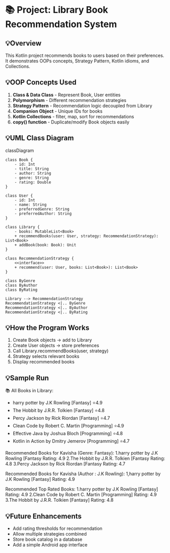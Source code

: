 # 📚 Project: Library Book Recommendation System

## 💡Overview
This Kotlin project recommends books to users based on their preferences. 
It demonstrates OOPs concepts, Strategy Pattern, Kotlin idioms, and Collections.

## 💡OOP Concepts Used
1. **Class & Data Class** - Represent Book, User entities
2. **Polymorphism** - Different recommendation strategies
3. **Strategy Pattern** - Recommendation logic decoupled from Library
4. **Companion Object** - Unique IDs for books
5. **Kotlin Collections** - filter, map, sort for recommendations
6. **copy() function** - Duplicate/modify Book objects easily

## 💡UML Class Diagram
classDiagram

    class Book {
        - id: Int
        - title: String
        - author: String
        - genre: String
        - rating: Double
    }

    class User {
        - id: Int
        - name: String
        - preferredGenre: String
        - preferredAuthor: String
    }

    class Library {
        - books: MutableList<Book>
        + recommendBooks(user: User, strategy: RecommendationStrategy): List<Book>
        + addBook(book: Book): Unit
    }

    class RecommendationStrategy {
        <<interface>>
        + recommend(user: User, books: List<Book>): List<Book>
    }

    class ByGenre
    class ByAuthor
    class ByRating

    Library --> RecommendationStrategy
    RecommendationStrategy <|.. ByGenre
    RecommendationStrategy <|.. ByAuthor
    RecommendationStrategy <|.. ByRating


## 💡How the Program Works
1. Create Book objects → add to Library
2. Create User objects → store preferences
3. Call Library.recommendBooks(user, strategy)
4. Strategy selects relevant books
5. Display recommended books

## 💡Sample Run
📚 All Books in Library:
   - harry potter by J.K Rowling [Fantasy] ⭐4.9
   - The Hobbit by J.R.R. Tolkien [Fantasy] ⭐4.8
   - Percy Jackson by Rick Riordan [Fantasy] ⭐4.7
   - Clean Code by Robert C. Martin [Programming] ⭐4.9
   - Effective Java by Joshua Bloch [Programming] ⭐4.8
   - Kotlin in Action by Dmitry Jemerov [Programming] ⭐4.7

 Recommended Books for Kavisha (Genre: Fantasy):
1.harry potter by J.K Rowling [Fantasy Rating: 4.9
2.The Hobbit by J.R.R. Tolkien [Fantasy Rating: 4.8
3.Percy Jackson by Rick Riordan [Fantasy Rating: 4.7

 Recommended Books for Kavisha (Author : J.K Rowling):
1,harry potter by J.K Rowling [Fantasy] Rating: 4.9

 Recommended Top Rated Books:
1.harry potter by J.K Rowling [Fantasy] Rating: 4.9
2.Clean Code by Robert C. Martin [Programming] Rating: 4.9
3.The Hobbit by J.R.R. Tolkien [Fantasy] Rating: 4.8


## 💡Future Enhancements
- Add rating thresholds for recommendation
- Allow multiple strategies combined
- Store book catalog in a database
- Add a simple Android app interface
